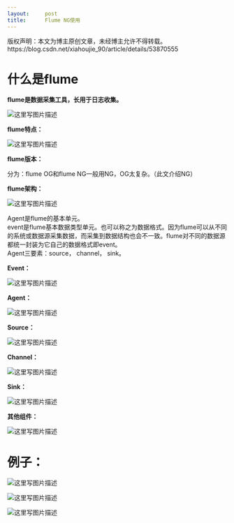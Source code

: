 ```yaml
---
layout:     post
title:      Flume NG使用
---
```

<div id="article_content" class="article_content clearfix csdn-tracking-statistics" data-pid="blog" data-mod="popu_307" data-dsm="post">
								<div class="article-copyright">
					版权声明：本文为博主原创文章，未经博主允许不得转载。					https://blog.csdn.net/xiahoujie_90/article/details/53870555				</div>
								            <div id="content_views" class="markdown_views prism-atom-one-dark">
							<!-- flowchart 箭头图标 勿删 -->
							<svg xmlns="http://www.w3.org/2000/svg" style="display: none;"><path stroke-linecap="round" d="M5,0 0,2.5 5,5z" id="raphael-marker-block" style="-webkit-tap-highlight-color: rgba(0, 0, 0, 0);"></path></svg>
							<h1 id="什么是flume">什么是flume</h1>

<p><strong>flume是数据采集工具，长用于日志收集。</strong></p>

<p><img src="https://img-blog.csdn.net/20161225154702389?watermark/2/text/aHR0cDovL2Jsb2cuY3Nkbi5uZXQveGlhaG91amllXzkw/font/5a6L5L2T/fontsize/400/fill/I0JBQkFCMA==/dissolve/70/gravity/SouthEast" alt="这里写图片描述" title=""></p>

<p><strong>flume特点：</strong></p>

<p><img src="https://img-blog.csdn.net/20161225154831028?watermark/2/text/aHR0cDovL2Jsb2cuY3Nkbi5uZXQveGlhaG91amllXzkw/font/5a6L5L2T/fontsize/400/fill/I0JBQkFCMA==/dissolve/70/gravity/SouthEast" alt="这里写图片描述" title=""></p>

<p><strong>flume版本：</strong></p>

<p>分为：flume OG和flume NG一般用NG，OG太复杂。（此文介绍NG）</p>

<p><strong>flume架构：</strong></p>

<p><img src="https://img-blog.csdn.net/20161225155317561?watermark/2/text/aHR0cDovL2Jsb2cuY3Nkbi5uZXQveGlhaG91amllXzkw/font/5a6L5L2T/fontsize/400/fill/I0JBQkFCMA==/dissolve/70/gravity/SouthEast" alt="这里写图片描述" title=""></p>

<p>Agent是flume的基本单元。 <br>
event是flume基本数据类型单元。也可以称之为数据格式。因为flume可以从不同的系统或数据源采集数据，而采集到数据结构也会不一致。flume对不同的数据源都统一封装为它自己的数据格式即event。 <br>
Agent三要素：source， channel， sink。</p>

<p><strong>Event：</strong></p>

<p><img src="https://img-blog.csdn.net/20161225161421979?watermark/2/text/aHR0cDovL2Jsb2cuY3Nkbi5uZXQveGlhaG91amllXzkw/font/5a6L5L2T/fontsize/400/fill/I0JBQkFCMA==/dissolve/70/gravity/SouthEast" alt="这里写图片描述" title=""></p>

<p><strong>Agent：</strong></p>

<p><img src="https://img-blog.csdn.net/20161225161621508?watermark/2/text/aHR0cDovL2Jsb2cuY3Nkbi5uZXQveGlhaG91amllXzkw/font/5a6L5L2T/fontsize/400/fill/I0JBQkFCMA==/dissolve/70/gravity/SouthEast" alt="这里写图片描述" title=""></p>

<p><strong>Source：</strong></p>

<p><img src="https://img-blog.csdn.net/20161225161902089?watermark/2/text/aHR0cDovL2Jsb2cuY3Nkbi5uZXQveGlhaG91amllXzkw/font/5a6L5L2T/fontsize/400/fill/I0JBQkFCMA==/dissolve/70/gravity/SouthEast" alt="这里写图片描述" title=""></p>

<p><strong>Channel：</strong></p>

<p><img src="https://img-blog.csdn.net/20161225162416233?watermark/2/text/aHR0cDovL2Jsb2cuY3Nkbi5uZXQveGlhaG91amllXzkw/font/5a6L5L2T/fontsize/400/fill/I0JBQkFCMA==/dissolve/70/gravity/SouthEast" alt="这里写图片描述" title=""></p>

<p><strong>Sink：</strong></p>

<p><img src="https://img-blog.csdn.net/20161225162503952?watermark/2/text/aHR0cDovL2Jsb2cuY3Nkbi5uZXQveGlhaG91amllXzkw/font/5a6L5L2T/fontsize/400/fill/I0JBQkFCMA==/dissolve/70/gravity/SouthEast" alt="这里写图片描述" title=""></p>

<p><strong>其他组件：</strong></p>

<p><img src="https://img-blog.csdn.net/20161225162651053?watermark/2/text/aHR0cDovL2Jsb2cuY3Nkbi5uZXQveGlhaG91amllXzkw/font/5a6L5L2T/fontsize/400/fill/I0JBQkFCMA==/dissolve/70/gravity/SouthEast" alt="这里写图片描述" title=""></p>



<h1 id="例子">例子：</h1>

<p><img src="https://img-blog.csdn.net/20161225162856235?watermark/2/text/aHR0cDovL2Jsb2cuY3Nkbi5uZXQveGlhaG91amllXzkw/font/5a6L5L2T/fontsize/400/fill/I0JBQkFCMA==/dissolve/70/gravity/SouthEast" alt="这里写图片描述" title=""></p>

<p><img src="https://img-blog.csdn.net/20161225162939438?watermark/2/text/aHR0cDovL2Jsb2cuY3Nkbi5uZXQveGlhaG91amllXzkw/font/5a6L5L2T/fontsize/400/fill/I0JBQkFCMA==/dissolve/70/gravity/SouthEast" alt="这里写图片描述" title=""></p>

<p><img src="https://img-blog.csdn.net/20161225163028736?watermark/2/text/aHR0cDovL2Jsb2cuY3Nkbi5uZXQveGlhaG91amllXzkw/font/5a6L5L2T/fontsize/400/fill/I0JBQkFCMA==/dissolve/70/gravity/SouthEast" alt="这里写图片描述" title=""></p>            </div>
						<link href="https://csdnimg.cn/release/phoenix/mdeditor/markdown_views-9e5741c4b9.css" rel="stylesheet">
                </div>